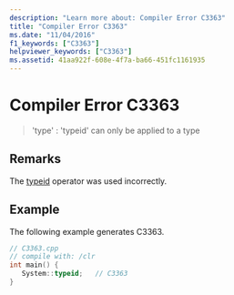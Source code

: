 ```yaml
---
description: "Learn more about: Compiler Error C3363"
title: "Compiler Error C3363"
ms.date: "11/04/2016"
f1_keywords: ["C3363"]
helpviewer_keywords: ["C3363"]
ms.assetid: 41aa922f-608e-4f7a-ba66-451fc1161935
---
```

# Compiler Error C3363

> 'type' : 'typeid' can only be applied to a type

## Remarks

The [typeid](../../extensions/typeid-cpp-component-extensions.md) operator was used incorrectly.

## Example

The following example generates C3363.

```cpp
// C3363.cpp
// compile with: /clr
int main() {
   System::typeid;   // C3363
}
```
